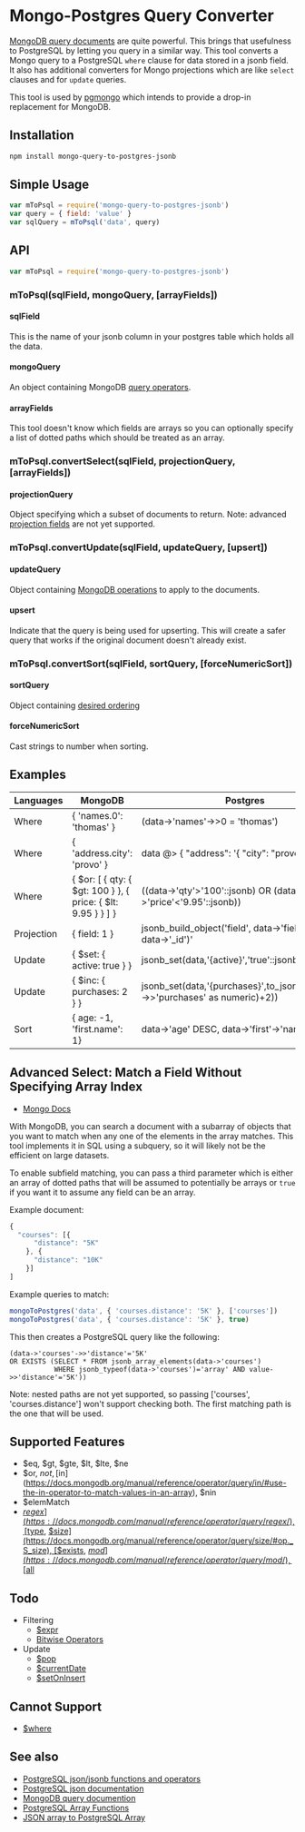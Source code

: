 # Mongo-Postgres Query Converter
[MongoDB query documents](https://docs.mongodb.org/manual/tutorial/query-documents/) are quite powerful.
This brings that usefulness to PostgreSQL by letting you query in a similar way.
This tool converts a Mongo query to a PostgreSQL `where` clause for data stored in a jsonb field.
It also has additional converters for Mongo projections which are like `select` clauses and for `update` queries.

This tool is used by [pgmongo](https://github.com/thomas4019/pgmongo) which intends to provide a drop-in replacement for MongoDB.

## Installation

```sh
npm install mongo-query-to-postgres-jsonb
```

## Simple Usage

```js
var mToPsql = require('mongo-query-to-postgres-jsonb')
var query = { field: 'value' }
var sqlQuery = mToPsql('data', query)
```

## API

```js
var mToPsql = require('mongo-query-to-postgres-jsonb')
```

### mToPsql(sqlField, mongoQuery, [arrayFields])

#### sqlField

This is the name of your jsonb column in your postgres table which holds all the data.

#### mongoQuery

An object containing MongoDB [query operators](https://docs.mongodb.com/manual/reference/operator/query/).

#### arrayFields

This tool doesn't know which fields are arrays so you can optionally specify a list of dotted paths which should be treated as an array.

### mToPsql.convertSelect(sqlField, projectionQuery, [arrayFields])

#### projectionQuery

Object specifying which a subset of documents to return. Note: advanced [projection fields](https://docs.mongodb.com/manual/reference/operator/projection/) are not yet supported. 

### mToPsql.convertUpdate(sqlField, updateQuery, [upsert])

#### updateQuery

Object containing [MongoDB operations](https://docs.mongodb.com/manual/reference/operator/update/) to apply to the documents. 

#### upsert

Indicate that the query is being used for upserting. This will create a safer query that works if the original document doesn't already exist.

### mToPsql.convertSort(sqlField, sortQuery, [forceNumericSort])

#### sortQuery

Object containing [desired ordering](https://docs.mongodb.com/manual/reference/method/cursor.sort/#sort-asc-desc)

#### forceNumericSort

Cast strings to number when sorting. 

## Examples

| Languages  | MongoDB                       |  Postgres                                                                       |
|------------|-------------------------------|---------------------------------------------------------------------------------|
| Where      | { 'names.0': 'thomas' }       |  (data->'names'->>0 = 'thomas')                                                 |
| Where      | { 'address.city': 'provo' }   |  data @> { "address": '{ "city": "provo" }' }                                   |
| Where      | { $or: [ { qty: { $gt: 100 } }, { price: { $lt: 9.95 } } ] } |  ((data->'qty'>'100'::jsonb) OR (data->'price'<'9.95'::jsonb))   |
| Projection | { field: 1 }                  |  jsonb_build_object('field', data->'field', '_id', data->'_id')'                |
| Update     | { $set: { active: true } }    |  jsonb_set(data,'{active}','true'::jsonb)                                       |
| Update     | { $inc: { purchases: 2 } }    |  jsonb_set(data,'{purchases}',to_jsonb(Cast(data->>'purchases' as numeric)+2))  |
| Sort       | { age: -1,   'first.name': 1} |  data->'age' DESC, data->'first'->'name' ASC                                    |

## Advanced Select: Match a Field Without Specifying Array Index

* [Mongo Docs](https://docs.mongodb.org/manual/tutorial/query-documents/#match-a-field-without-specifying-array-index)

With MongoDB, you can search a document with a subarray of objects that you want to match when any one of the elements in the array matches.
This tool implements it in SQL using a subquery, so it will likely not be the efficient on large datasets.

To enable subfield matching, you can pass a third parameter which is either an array of dotted paths that will be assumed
to potentially be arrays or `true` if you want it to assume any field can be an array.

Example document:
```js
{
  "courses": [{
      "distance": "5K"
    }, {
      "distance": "10K"
    }]
]
```
Example queries to match:
```js
mongoToPostgres('data', { 'courses.distance': '5K' }, ['courses'])
mongoToPostgres('data', { 'courses.distance': '5K' }, true)
```

This then creates a PostgreSQL query like the following:
```
(data->'courses'->>'distance'='5K'
OR EXISTS (SELECT * FROM jsonb_array_elements(data->'courses')
           WHERE jsonb_typeof(data->'courses')='array' AND value->>'distance'='5K'))
```

Note: nested paths are not yet supported, so passing ['courses', 'courses.distance'] won't support checking both.
The first matching path is the one that will be used.
    
## Supported Features
* $eq, $gt, $gte, $lt, $lte, $ne
* $or, $not, [$in](https://docs.mongodb.org/manual/reference/operator/query/in/#use-the-in-operator-to-match-values-in-an-array), $nin
* $elemMatch
* [$regex](https://docs.mongodb.com/manual/reference/operator/query/regex/), [$type](https://docs.mongodb.org/manual/reference/operator/query/type/#op._S_type), [$size](https://docs.mongodb.org/manual/reference/operator/query/size/#op._S_size), [$exists](https://docs.mongodb.org/manual/reference/operator/query/exists/#op._S_exists), [$mod](https://docs.mongodb.com/manual/reference/operator/query/mod/), [$all](https://docs.mongodb.com/manual/reference/operator/query/all/)

## Todo
* Filtering
    * [$expr](https://docs.mongodb.com/manual/reference/operator/query/expr/)
    * [Bitwise Operators](https://docs.mongodb.com/manual/reference/operator/query-bitwise/)
* Update
    * [$pop](https://docs.mongodb.com/manual/reference/operator/update/pop/)
    * [$currentDate](https://docs.mongodb.com/manual/reference/operator/update/currentDate/)
    * [$setOnInsert](https://docs.mongodb.com/manual/reference/operator/update/setOnInsert/)

## Cannot Support
* [$where](https://docs.mongodb.com/manual/reference/operator/query/where/)

## See also
* [PostgreSQL json/jsonb functions and operators](http://www.postgresql.org/docs/9.4/static/functions-json.html)
* [PostgreSQL json documentation](http://www.postgresql.org/docs/9.4/static/datatype-json.html)
* [MongoDB query documention](https://docs.mongodb.org/manual/tutorial/query-documents/)
* [PostgreSQL Array Functions](https://www.postgresql.org/docs/9.3/static/functions-array.html)
* [JSON array to PostgreSQL Array](https://dba.stackexchange.com/questions/54283/how-to-turn-json-array-into-postgres-array/54289#54289)
